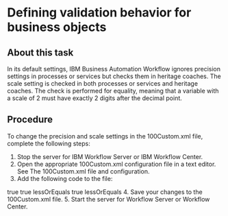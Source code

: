 # Defining validation behavior for business objects

## About this task

In its default settings, IBM Business Automation
Workflow
ignores precision settings in processes or services but checks them in heritage coaches. The scale
setting is checked in both processes or services and heritage coaches. The check is performed for
equality, meaning that a variable with a scale of 2 must have exactly 2 digits after the decimal
point.

## Procedure

To change the precision and scale settings in the 100Custom.xml file,
complete the following steps:

1. Stop the server for IBM Workflow
Server or
IBM Workflow
Center.
2. Open the appropriate 100Custom.xml configuration file in a
					text editor. See The 100Custom.xml file and configuration.
3. Add the following code to the file:

<server>
	<business-object merge="mergeChildren">
		<precision-validation-on-server-enabled>true</precision-validation-on-server-enabled>
		<precision-validation-strip-trailing-zeros>true</precision-validation-strip-trailing-zeros>
		<precision-validation-type merge="replace">lessOrEquals</precision-validation-type>
		<scale-validation-strip-trailing-zeros>true</scale-validation-strip-trailing-zeros>
		<scale-validation-type>lessOrEquals</scale-validation-type>
	</business-object>
</server>
4. Save your changes to the 100Custom.xml file.
5. Start the server for Workflow Server or
Workflow Center.